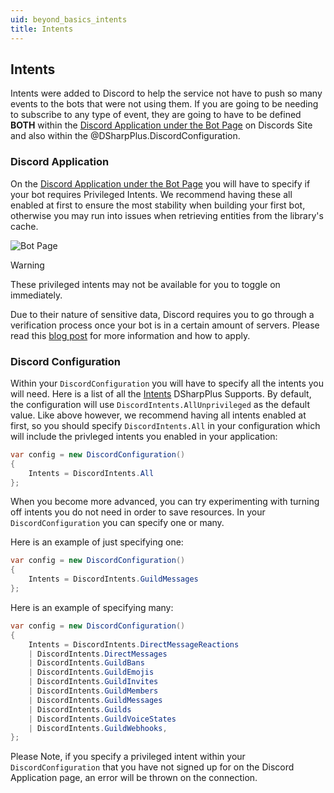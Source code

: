 ```yaml
---
uid: beyond_basics_intents
title: Intents
---
```


## Intents
Intents were added to Discord to help the service not have to push so many events to the bots that were not using them.  If you are going to be needing
to subscribe to any type of event, they are going to have to be defined **BOTH** within the 
[Discord Application under the Bot Page](https://discord.com/developers/applications) on Discords Site and also within the @DSharpPlus.DiscordConfiguration.


### Discord Application
On the [Discord Application under the Bot Page](https://discord.com/developers/applications) you will have to specify if your bot requires Privileged Intents. We recommend having these all enabled at first to ensure the most stability when building your first bot, otherwise you may run into issues when retrieving entities from the library's cache. 

![Bot Page](/images/Intents.png)

>[!WARNING]
 > These privileged intents may not be available for you to toggle on immediately. 
 >
 > Due to their nature of sensitive data, Discord requires you to go through a verification process once your bot is in a certain amount of servers.
 > Please read this [blog post](https://support.discord.com/hc/en-us/articles/360040720412-Bot-Verification-and-Data-Whitelisting) for more information and how to apply.

### Discord Configuration
Within your `DiscordConfiguration` you will have to specify all the intents you will need. Here is a list of all the
[Intents](xref:DSharpPlus.DiscordIntents) DSharpPlus Supports. By default, the configuration will use `DiscordIntents.AllUnprivileged` as the default value. Like above however, we recommend having all intents enabled at first, so you should specify `DiscordIntents.All` in your configuration which will include the privleged intents you enabled in your application: 

```csharp
var config = new DiscordConfiguration()
{
    Intents = DiscordIntents.All
};
```

When you become more advanced, you can try experimenting with turning off intents you do not need in order to save resources. In your `DiscordConfiguration` you can specify one or many. 

Here is an example of just specifying one: 
```csharp
var config = new DiscordConfiguration()
{
    Intents = DiscordIntents.GuildMessages
};
```

Here is an example of specifying many:

```csharp
var config = new DiscordConfiguration()
{
    Intents = DiscordIntents.DirectMessageReactions 
    | DiscordIntents.DirectMessages 
    | DiscordIntents.GuildBans 
    | DiscordIntents.GuildEmojis 
    | DiscordIntents.GuildInvites 
    | DiscordIntents.GuildMembers
    | DiscordIntents.GuildMessages
    | DiscordIntents.Guilds
    | DiscordIntents.GuildVoiceStates 
    | DiscordIntents.GuildWebhooks,
};
```

Please Note, if you specify a privileged intent within your `DiscordConfiguration` that you have not signed up for on the Discord Application page, an error will be thrown on the connection. 
